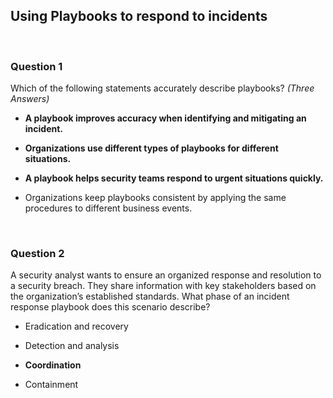 ## Using Playbooks to respond to incidents


<br>

### Question 1

Which of the following statements accurately describe playbooks? *(Three Answers)*

* **A playbook improves accuracy when identifying and mitigating an incident.**

* **Organizations use different types of playbooks for different situations.**

* **A playbook helps security teams respond to urgent situations quickly.**

* Organizations keep playbooks consistent by applying the same procedures to different business events.


<br>

### Question 2

A security analyst wants to ensure an organized response and resolution to a security breach. They share information with key stakeholders based on the organization’s established standards. What phase of an incident response playbook does this scenario describe? 

* Eradication and recovery

* Detection and analysis

* **Coordination**

* Containment